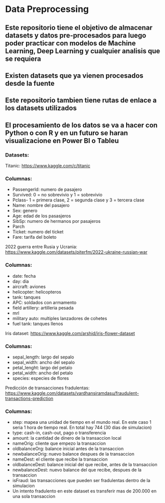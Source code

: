 # Data Preprocessing


## Este repositorio tiene el objetivo de almacenar datasets y datos pre-procesados para luego poder practicar con modelos de Machine Learning, Deep Learning y cualquier analisis que se requiera


## Existen datasets que ya vienen procesados desde la fuente


## Este repositorio tambien tiene rutas de enlace a los datasets utilizados


## El procesamiento de los datos se va a hacer con Python o con R y en un futuro se haran visualizacione en Power BI o Tableu



### Datasets:

Titanic: https://www.kaggle.com/c/titanic

### Columnas: 

* PassengerId: numero de pasajero
* Survived: 0 = no sobrevivio y 1 = sobrevivio
* Pclass- 1 = primera clase, 2 = segunda clase y 3 = tercera clase 
* Name: nombre del pasajero
* Sex: genero
* Age: edad de los pasasjeros
* SibSp: numero de hermanos por pasajeros 
* Parch
* Ticket: numero del ticket
* Fare: tarifa del boleto


2022 guerra entre Rusia y Ucrania: https://www.kaggle.com/datasets/piterfm/2022-ukraine-russian-war

### Columnas:

* date: fecha
* day: dia
* aircraft: aviones
* helicopter: helicopteros
* tank: tanques
* APC: soldados con armamento
* field artillery: artilleria pesada
* mrl
* military auto: multiples lanzadores de cohetes
* fuel tank: tanques llenos


Iris dataset: https://www.kaggle.com/arshid/iris-flower-dataset

### Columnas: 

* sepal_length: largo del sepalo
* sepal_width: ancho del sepalo
* petal_lenght: largo del petalo
* petal_width: ancho del petalo
* species: especies de flores


Predicción de transacciones fradulentas: https://www.kaggle.com/datasets/vardhansiramdasu/fraudulent-transactions-prediction

### Columnas: 
* step: mapea una unidad de tiempo en el mundo real. En este caso 1 seria 1 hora de tiempo real. En total hay 744 (30 dias de simulacion)
* type: cash-in, cash-out, pago o transferencia
* amount: la cantidad de dinero de la transaccion local
* nameOrig: cliente que empezo la transaccion
* oldbalanceOrg: balance inicial antes de la transaccion
* newbalanceOrig: nuevo balance despues de la transaccion
* nameDest: el cliente que recibe la transaccion
* oldbalanceDest: balance inicial del que recibe, antes de la transaccion
* newbalanceDest: nuevo balance del que recibe, despues de la transaccion
* isFraud: las transacciones que pueden ser fradulentas dentro de la simulacion
* Un intento fradulento en este dataset es transferir mas de  200.000 en una sola transaccion
